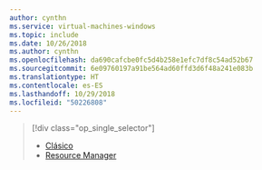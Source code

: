 ```yaml
---
author: cynthn
ms.service: virtual-machines-windows
ms.topic: include
ms.date: 10/26/2018
ms.author: cynthn
ms.openlocfilehash: da690cafcbe0fc5d4b258e1efc7df8c54ad52b67
ms.sourcegitcommit: 6e09760197a91be564ad60ffd3d6f48a241e083b
ms.translationtype: HT
ms.contentlocale: es-ES
ms.lasthandoff: 10/29/2018
ms.locfileid: "50226808"
---
```

> [!div class="op_single_selector"]
> * [Clásico](../articles/virtual-machines/windows/classic/troubleshoot-deployment-new-vm.md?toc=%2fazure%2fvirtual-machines%2fwindows%2fclassic%2ftoc.json)
> * [Resource Manager](../articles/virtual-machines/windows/troubleshoot-deployment-new-vm.md?toc=%2fazure%2fvirtual-machines%2fwindows%2ftoc.json)
> 
> 

